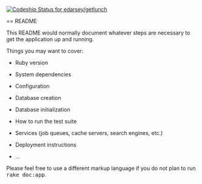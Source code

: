[ ![Codeship Status for edarsey/getlunch](https://codeship.com/projects/6f93c000-e897-0133-3f8a-42b0d7ba25b6/status?branch=master)](https://codeship.com/projects/147300)

== README

This README would normally document whatever steps are necessary to get the
application up and running.

Things you may want to cover:

* Ruby version

* System dependencies

* Configuration

* Database creation

* Database initialization

* How to run the test suite

* Services (job queues, cache servers, search engines, etc.)

* Deployment instructions

* ...


Please feel free to use a different markup language if you do not plan to run
<tt>rake doc:app</tt>.
